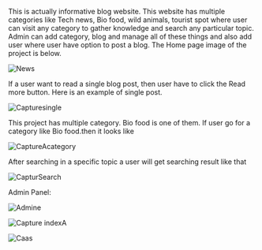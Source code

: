 This is actually informative blog website. This website has multiple categories like Tech news, Bio food, wild animals, tourist spot where user can visit any category to gather knowledge and   search any particular topic. Admin can add category, blog and manage all of these things and also add user where user have option to post a blog.
The  Home page image of the project is below.

![News](https://user-images.githubusercontent.com/60401072/132962456-f098346b-8d81-44ec-a46b-91f9ac710299.PNG)

If a user want to  read a single blog post, then user have to click the Read more button. Here is an example of single post.

![Capturesingle](https://user-images.githubusercontent.com/60401072/132963026-2b00f505-57b0-4c81-923d-ee91326da641.PNG)

This project has multiple category. Bio food is one of them. If user go for a category like Bio food.then it looks like 

![CaptureAcategory](https://user-images.githubusercontent.com/60401072/132963214-92011c10-69c8-439a-93ed-5dcafb092bfc.PNG)

After searching in a specific topic a user will get searching result like that


![CapturSearch](https://user-images.githubusercontent.com/60401072/132963430-8696419e-0c10-4490-b19a-bbc6a2c08166.PNG)

Admin Panel:


![Admine](https://user-images.githubusercontent.com/60401072/132963506-b679e0f0-6632-4e49-bb42-e3b82b60e4d5.PNG)


![Capture indexA](https://user-images.githubusercontent.com/60401072/132963607-c001619f-bc14-4509-988b-bc6dfdc3f1f4.PNG)


![Caas](https://user-images.githubusercontent.com/60401072/132963688-ee6ba3bc-7b4b-4703-8651-1b3f160820d8.PNG)
